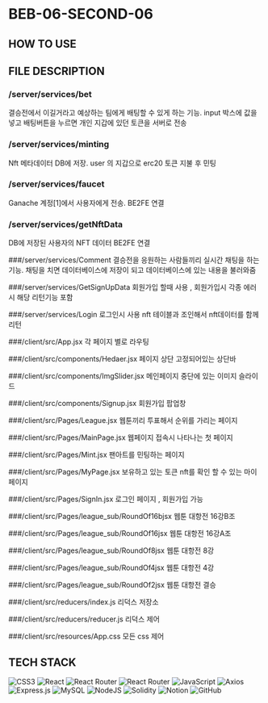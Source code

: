 # BEB-06-SECOND-06

## HOW TO USE

## FILE DESCRIPTION

### /server/services/bet
결승전에서 이길거라고 예상하는 팀에게 배팅할 수 있게 하는 기능. input 박스에 값을 넣고 배팅버튼을 누르면 개인 지갑에 있던 토큰을 서버로 전송

### /server/services/minting
Nft 메타데이터 DB에 저장. user 의 지갑으로 erc20 토큰 지불 후 민팅

### /server/services/faucet
Ganache 계정[1]에서 사용자에게 전송. BE2FE 연결

### /server/services/getNftData
DB에 저장된 사용자의 NFT 데이터 BE2FE 연결

###/server/services/Comment 
결승전을 응원하는 사람들끼리 실시간 채팅을 하는 기능.  채팅을 치면 데이터베이스에 저장이 되고 데이터베이스에 있는 내용을 불러와줌

###/server/services/GetSignUpData 
회원가입 할때 사용  , 회원가입시 각종 에러시 해당 리턴기능 포함 

###/server/services/Login
로그인시 사용 nft 테이블과 조인해서 nft데이터를 함께 리턴 

###/client/src/App.jsx
각 페이지 별로 라우팅

###/client/src/components/Hedaer.jsx
페이지 상단 고정되어있는 상단바

###/client/src/components/ImgSlider.jsx
메인페이지 중단에 있는 이미지 슬라이드

###/client/src/components/Signup.jsx
회원가입 팝업창

###/client/src/Pages/League.jsx
웹툰끼리 투표해서 순위를 가리는 페이지 

###/client/src/Pages/MainPage.jsx
웹페이지 접속시 나타나는 첫 페이지 

###/client/src/Pages/Mint.jsx
팬아트를 민팅하는 페이지 

###/client/src/Pages/MyPage.jsx
보유하고 있는 토큰 nft를 확인 할 수 있는 마이페이지

###/client/src/Pages/SignIn.jsx
로그인 페이지 , 회원가입 가능 

###/client/src/Pages/league_sub/RoundOf16bjsx
웹툰 대항전 16강B조 

###/client/src/Pages/league_sub/RoundOf16jsx
웹툰 대항전 16강A조 

###/client/src/Pages/league_sub/RoundOf8jsx
웹툰 대항전 8강 

###/client/src/Pages/league_sub/RoundOf4jsx
웹툰 대항전 4강 

###/client/src/Pages/league_sub/RoundOf2jsx
웹툰 대항전 결승

###/client/src/reducers/index.js
리덕스 저장소

###/client/src/reducers/reducer.js
리덕스 제어 

###/client/src/resources/App.css
모든 css 제어 


## TECH STACK

![CSS3](https://img.shields.io/badge/css3-%231572B6.svg?style=for-the-badge&logo=css3&logoColor=white)
![React](https://img.shields.io/badge/react-%2320232a.svg?style=for-the-badge&logo=react&logoColor=%2361DAFB)
![React Router](https://img.shields.io/badge/React_Router-CA4245?style=for-the-badge&logo=react-router&logoColor=white)
![React Router](https://img.shields.io/badge/React_Router-CA4245?style=for-the-badge&logo=react-router&logoColor=white)
![JavaScript](https://img.shields.io/badge/javascript-%23323330.svg?style=for-the-badge&logo=javascript&logoColor=%23F7DF1E)
![Axios](https://img.shields.io/badge/Axios-5A29E4.svg?style=for-the-badge&logo=Axios&logoColor=white)
![Express.js](https://img.shields.io/badge/express.js-%23404d59.svg?style=for-the-badge&logo=express&logoColor=%2361DAFB)
![MySQL](https://img.shields.io/badge/mysql-%2300f.svg?style=for-the-badge&logo=mysql&logoColor=white)
![NodeJS](https://img.shields.io/badge/node.js-6DA55F?style=for-the-badge&logo=node.js&logoColor=white)
![Solidity](https://img.shields.io/badge/Solidity-%23363636.svg?style=for-the-badge&logo=solidity&logoColor=white)
![Notion](https://img.shields.io/badge/Notion-%23000000.svg?style=for-the-badge&logo=notion&logoColor=white)
![GitHub](https://img.shields.io/badge/github-%23121011.svg?style=for-the-badge&logo=github&logoColor=white)
